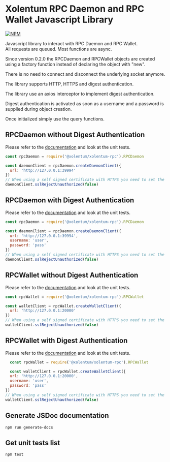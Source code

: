 # Xolentum RPC Daemon and RPC Wallet Javascript Library

[![NPM](https://nodei.co/npm/@xolentum/xolentum-rpc.png)](https://nodei.co/npm/@xolentum/xolentum-rpc/)

Javascript library to interact with RPC Daemon and RPC Wallet.\
All requests are queued. Most functions are async.

Since version 0.2.0 the RPCDaemon and RPCWallet objects are created using a factory function instead of declaring the object with "new".

There is no need to connect and disconnect the underlying socket anymore.

The library supports HTTP, HTTPS and digest authentication.

The library use an axios interceptor to implement digest authentication.

Digest authentication is activated as soon as a username and a password is supplied during object creation.

Once initialized simply use the query functions.


## RPCDaemon without Digest Authentication
Please refer to the [documentation](https://xolentum.github.io/xolentum-rpc-js/module-RPCDaemon.html) and look at the unit tests.
```javascript
const rpcDaemon = require('@xolentum/xolentum-rpc').RPCDaemon

const daemonClient = rpcDaemon.createDaemonClient({
  url: 'http://127.0.0.1:39994'
})
// When using a self signed certificate with HTTPS you need to set the function sslRejectUnauthorized to false.
daemonClient.sslRejectUnauthorized(false)
```


## RPCDaemon with Digest Authentication
Please refer to the [documentation](https://xolentum.github.io/xolentum-rpc-js/module-RPCDaemon.html) and look at the unit tests.
```javascript
const rpcDaemon = require('@xolentum/xolentum-rpc').RPCDaemon

const daemonClient = rpcDaemon.createDaemonClient({
  url: 'http://127.0.0.1:39994',
  username: 'user',
  password: 'pass'
})
// When using a self signed certificate with HTTPS you need to set the function sslRejectUnauthorized to false.
daemonClient.sslRejectUnauthorized(false)
```


## RPCWallet without Digest Authentication
Please refer to the [documentation](https://xolentum.github.io/xolentum-rpc-js/module-RPCWallet.html) and look at the unit tests.
```javascript
const rpcWallet = require('@xolentum/xolentum-rpc').RPCWallet

const walletClient = rpcWallet.createWalletClient({
  url: 'http://127.0.0.1:20000'
})
// When using a self signed certificate with HTTPS you need to set the function sslRejectUnauthorized to false.
walletClient.sslRejectUnauthorized(false)
```


## RPCWallet with Digest Authentication
Please refer to the [documentation](https://xolentum.github.io/xolentum-rpc-js/module-RPCWallet.html) and look at the unit tests.
```javascript
  const rpcWallet = require('@xolentum/xolentum-rpc').RPCWallet

  const walletClient = rpcWallet.createWalletClient({
  url: 'http://127.0.0.1:20000',
  username: 'user',
  password: 'pass'
})
// When using a self signed certificate with HTTPS you need to set the function sslRejectUnauthorized to false.
walletClient.sslRejectUnauthorized(false)
```

## Generate JSDoc documentation
```
npm run generate-docs
```

## Get unit tests list
```
npm test
```
